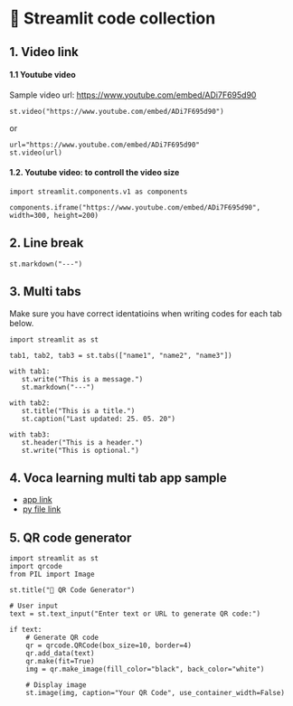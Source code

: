 # 🌿 Streamlit code collection

## 1. Video link

#### 1.1 Youtube video

Sample video url: https://www.youtube.com/embed/ADi7F695d90

```
st.video("https://www.youtube.com/embed/ADi7F695d90")
```

or

```
url="https://www.youtube.com/embed/ADi7F695d90"
st.video(url)
```


#### 1.2. Youtube video: to controll the video size
   
```
import streamlit.components.v1 as components

components.iframe("https://www.youtube.com/embed/ADi7F695d90", width=300, height=200)
```

## 2. Line break

```
st.markdown("---")
```

## 3. Multi tabs

Make sure you have correct identatioins when writing codes for each tab below.

```
import streamlit as st

tab1, tab2, tab3 = st.tabs(["name1", "name2", "name3"])

with tab1:
   st.write("This is a message.")
   st.markdown("---")

with tab2:
   st.title("This is a title.")
   st.caption("Last updated: 25. 05. 20")

with tab3:
   st.header("This is a header.")
   st.write("This is optional.")
```

## 4. Voca learning multi tab app sample

+ [app link](https://dlclass.streamlit.app/App_Voca-learning)
+ [py file link](https://github.com/MK316/Digital-Literacy-Class/blob/main/pages/%F0%9F%9A%A6App_Voca-learning.py)

## 5. QR code generator

```
import streamlit as st
import qrcode
from PIL import Image

st.title("🔳 QR Code Generator")

# User input
text = st.text_input("Enter text or URL to generate QR code:")

if text:
    # Generate QR code
    qr = qrcode.QRCode(box_size=10, border=4)
    qr.add_data(text)
    qr.make(fit=True)
    img = qr.make_image(fill_color="black", back_color="white")

    # Display image
    st.image(img, caption="Your QR Code", use_container_width=False)

```
